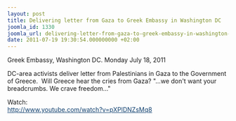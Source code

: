 ```yaml
---
layout: post
title: Delivering letter from Gaza to Greek Embassy in Washington DC
joomla_id: 1330
joomla_url: delivering-letter-from-gaza-to-greek-embassy-in-washington-dc
date: 2011-07-19 19:30:54.000000000 +02:00
---
```

<p>Greek Embassy, Washington DC. Monday July 18, 2011</p>
<p>DC-area activists deliver letter from Palestinians in Gaza to the Government of Greece.  Will Greece hear the cries from Gaza? "...we don't want your breadcrumbs. We crave freedom..."</p>
<p>Watch:<br /><a href="http://www.youtube.com/watch?v=pXPlDNZsMq8" target="_blank" style="color: #114170;">http://www.youtube.com/watch?<wbr></wbr>v=pXPlDNZsMq8</a></p>
